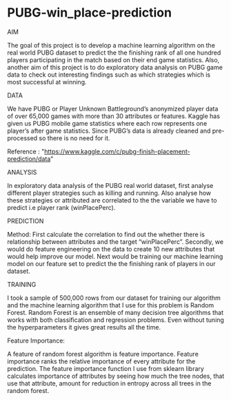 # PUBG-win_place-prediction

AIM

The goal of this project is to develop a machine learning algorithm on the real world PUBG dataset to predict the the finishing rank of all one hundred players participating in the match based on their end game statistics. Also, another aim of this project is to do exploratory data analysis on PUBG game data to check out interesting findings such as which strategies which is most successful at winning. 

DATA

We have PUBG or Player Unknown Battleground’s anonymized player data of over 65,000 games with more than 30 attributes or features. Kaggle has given us PUBG mobile game statistics where each row represents one player’s after game statistics. Since PUBG’s data is already cleaned and pre-processed so there is no need for it. 

Reference : "https://www.kaggle.com/c/pubg-finish-placement-prediction/data"

ANALYSIS

In exploratory data analysis of the PUBG real world dataset, first analyse different player strategies such as killing and running. Also analyse how these strategies or attributed are correlated to the the variable we have to predict i.e player rank (winPlacePerc).

PREDICTION

Method:
First calculate the correlation to find out the whether there is relationship between attributes and the target “winPlacePerc”.
Secondly, we would do feature engineering on the data to create 10 new attributes that would help improve our model.
Next would be training our machine learning model on our feature set to predict the the finishing rank of players in our dataset.

TRAINING

I took a sample of 500,000 rows from our dataset for training our algorithm and the machine learning algorithm that I use for this problem is Random Forest. Random Forest is an ensemble of many decision tree algorithms that works with both classification and regression problems. Even without tuning the hyperparameters it gives great results all the time.

Feature Importance:

A feature of random forest algorithm is feature importance. Feature importance ranks the relative importance of every attribute for the prediction. The feature importance function I use from sklearn library calculates importance of attributes by seeing how much the tree nodes, that use that attribute, amount for reduction in entropy across all trees in the random forest.

